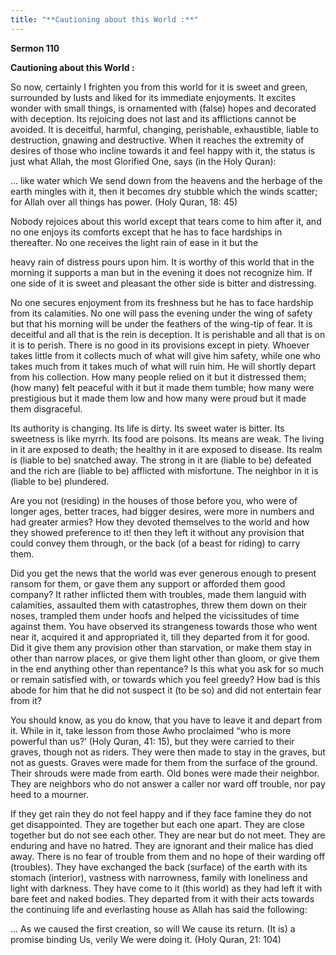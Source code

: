 ```yaml
---
title: "**Cautioning about this World :**" 
---
```

**Sermon 110**

**Cautioning about this World :**

So now, certainly I frighten you from this world for it is sweet and green, surrounded by lusts and liked for its immediate enjoyments\. It excites wonder with small things, is ornamented with \(false\) hopes and decorated with deception\. Its rejoicing does not last and its afflictions cannot be avoided\. It is deceitful, harmful, changing, perishable, exhaustible, liable to destruction, gnawing and destructive\. When it reaches the extremity of desires of those who incline towards it and feel happy with it, the status is just what Allah, the most Glorified One, says \(in the Holy Quran\):

\.\.\. like water which We send down from the heavens and the herbage of the earth mingles with it, then it becomes dry stubble which the winds scatter; for Allah over all things has power\. \(Holy Quran, 18: 45\)

Nobody rejoices about this world except that tears come to him after it, and no one enjoys its comforts except that he has to face hardships in thereafter\. No one receives the light rain of ease in it but the

<a id="page511"></a>heavy rain of distress pours upon him\. It is worthy of this world that in the morning it supports a man but in the evening it does not recognize him\. If one side of it is sweet and pleasant the other side is bitter and distressing\.

No one secures enjoyment from its freshness but he has to face hardship from its calamities\. No one will pass the evening under the wing of safety but that his morning will be under the feathers of the wing\-tip of fear\. It is deceitful and all that is the rein is deception\. It is perishable and all that is on it is to perish\. There is no good in its provisions except in piety\. Whoever takes little from it collects much of what will give him safety, while one who takes much from it takes much of what will ruin him\. He will shortly depart from his collection\. How many people relied on it but it distressed them; \(how many\) felt peaceful with it but it made them tumble; how many were prestigious but it made them low and how many were proud but it made them disgraceful\.

Its authority is changing\. Its life is dirty\. Its sweet water is bitter\. Its sweetness is like myrrh\. Its food are poisons\. Its means are weak\. The living in it are exposed to death; the healthy in it are exposed to disease\. Its realm is \(liable to be\) snatched away\. The strong in it are \(liable to be\) defeated and the rich are \(liable to be\) afflicted with misfortune\. The neighbor in it is \(liable to be\) plundered\.

Are you not \(residing\) in the houses of those before you, who were of longer ages, better traces, had bigger desires, were more in numbers and had greater armies? How they devoted themselves to the world and how they showed preference to it\! then they left it without any provision that could convey them through, or the back \(of a beast for riding\) to carry them\.

Did you get the news that the world was ever generous enough to present ransom for them, or gave them any support or afforded them good company? It rather inflicted them with troubles, made them languid with calamities, assaulted them with catastrophes, threw them down on their noses, trampled them under hoofs and helped the vicissitudes of time against them\. You have observed its strangeness towards those who went near it, acquired it and appropriated it, till they departed from it for good\. Did it give them any provision other than starvation, or make them stay in other than narrow places, or give them light other than gloom, or give them in the end anything other than repentance? Is this what you ask for so much or remain satisfied with, or towards which you feel greedy? How bad is this abode for him that he did not suspect it \(to be so\) and did not entertain fear from it?

<a id="page512"></a>You should know, as you do know, that you have to leave it and depart from it\. While in it, take lesson from those Awho proclaimed “who is more powerful than us?’ \(Holy Quran, 41: 15\), but they were carried to their graves, though not as riders\. They were then made to stay in the graves, but not as guests\. Graves were made for them from the surface of the ground\. Their shrouds were made from earth\. Old bones were made their neighbor\. They are neighbors who do not answer a caller nor ward off trouble, nor pay heed to a mourner\.

If they get rain they do not feel happy and if they face famine they do not get disappointed\. They are together but each one apart\. They are close together but do not see each other\. They are near but do not meet\. They are enduring and have no hatred\. They are ignorant and their malice has died away\. There is no fear of trouble from them and no hope of their warding off \(troubles\)\. They have exchanged the back \(surface\) of the earth with its stomach \(interior\), vastness with narrowness, family with loneliness and light with darkness\. They have come to it \(this world\) as they had left it with bare feet and naked bodies\. They departed from it with their acts towards the continuing life and everlasting house as Allah has said the following:

\.\.\. As we caused the first creation, so will We cause its return\. \(It is\) a promise binding Us, verily We were doing it\. \(Holy Quran, 21: 104\)

